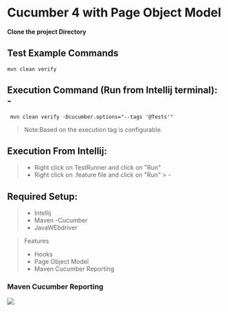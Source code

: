 # Cucumber 4 with Page Object Model

**Clone the project Directory**

## Test Example Commands

```
mvn clean verify
```

## Execution Command (Run from Intellij terminal): -   
```
 mvn clean verify -Dcucumber.options="--tags '@Tests'"
```
>Note:Based on the execution tag is configurable.

## Execution From Intellij:
> - Right click on TestRunner and click on "Run"
> - Right click on .feature file and click on "Run" > - 
## Required Setup:
> - Intellij
> - Maven
> -Cucumber
> - JavaWEbdriver



> Features
> - Hooks
> - Page Object Model
> - Maven Cucumber Reporting


### Maven Cucumber Reporting

![](https://1.bp.blogspot.com/-uhU9vWjlaDQ/W7HtBSBiSAI/AAAAAAAApiw/smRqpueMWgsjmzddYkQRUB1hO6PTcFuDACLcBGAs/s640/Report1.JPG)

